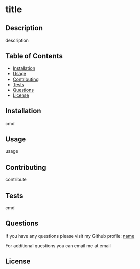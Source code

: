 # title

  

  ## Description

  description
  
  ## Table of Contents
  
  - [Installation](#installation)
  - [Usage](#usage)
  - [Contributing](#contributing)
  - [Tests](#tests)
  - [Questions](#questions)
  - [License](#license)
  
  ## Installation
  
  cmd
  
  ## Usage

  usage
  
  ## Contributing

  contribute
  
  ## Tests

  cmd

  ## Questions

  If you have any questions please visit my Github profile: [name](https://github.com/name)

  For additional questions you can email me at email

  ## License
  
  